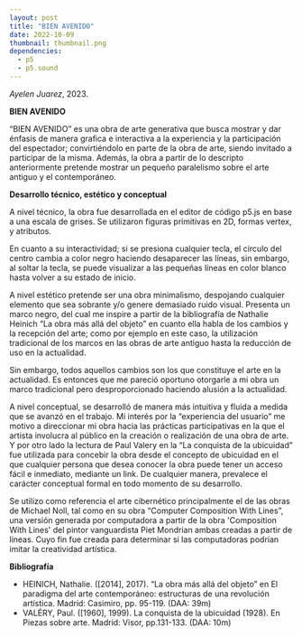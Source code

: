 ```yaml
---
layout: post
title: "BIEN AVENIDO"
date: 2022-10-09
thumbnail: thumbnail.png
dependencies:
  - p5
  - p5.sound
---
```


<div id="div-sketch">
  <script type="text/javascript" src="sketch.js"></script>
</div>

_Ayelen Juarez_, 2023.

**BIEN AVENIDO**

“BIEN AVENIDO” es una obra de arte generativa que busca mostrar y dar énfasis de manera grafica e interactiva a la experiencia y la participación del espectador; convirtiéndolo en parte de la obra de arte, siendo invitado a participar de la misma. Además, la obra a partir de lo descripto anteriormente pretende mostrar un pequeño paralelismo sobre el arte antiguo y el contemporáneo.

**Desarrollo técnico, estético y conceptual**

A nivel técnico, la obra fue desarrollada en el editor de código p5.js en base a una escala de grises. Se utilizaron figuras primitivas en 2D, formas vertex, y atributos. 

En cuanto a su interactividad; si se presiona cualquier tecla, el circulo del centro cambia a color negro haciendo desaparecer las líneas, sin embargo, al soltar la tecla, se puede visualizar a las pequeñas líneas en color blanco hasta volver a su estado de inicio.

A nivel estético pretende ser una obra minimalismo, despojando cualquier elemento que sea sobrante y/o genere demasiado ruido visual. Presenta un marco negro, del cual me inspire a partir de la bibliografía de Nathalie Heinich “La obra más allá del objeto” en cuanto ella habla de los cambios y la recepción del arte; como por ejemplo en este caso, la utilización tradicional de los marcos en las obras de arte antiguo hasta la reducción de uso en la actualidad. 

Sin embargo, todos aquellos cambios son los que constituye el arte en la actualidad. Es entonces que me pareció oportuno otorgarle a mi obra un marco tradicional pero desproporcionado haciendo alusión a la actualidad.

A nivel conceptual, se desarrolló de manera más intuitiva y fluida a medida que se avanzó en el trabajo. Mi interés por la “experiencia del usuario” me motivo a direccionar mi obra hacia las prácticas participativas en la que el artista involucra al público en la creación o realización de una obra de arte. Y por otro lado la lectura de Paul Valery en la “La conquista de la ubicuidad” fue utilizada para concebir la obra desde el concepto de ubicuidad en el que cualquier persona que desea conocer la obra puede tener un acceso fácil e inmediato, mediante un link. De cualquier manera, prevalece el carácter conceptual formal en todo momento de su desarrollo. 

Se utilizo como referencia el arte cibernético principalmente el de las obras de Michael Noll, tal como en su obra “Computer Composition With Lines”, una versión generada por computadora a partir de la obra 'Composition With Lines' del pintor vanguardista Piet Mondrian ambas creadas a partir de líneas. Cuyo fin fue creada para determinar si las computadoras podrían imitar la creatividad artística.


**Bibliografía**

- HEINICH, Nathalie. ([2014], 2017). “La obra más allá del objeto” en El
paradigma del arte contemporáneo: estructuras de una revolución artística.
Madrid: Casimiro, pp. 95-119. (DAA: 39m)
- VALÉRY, Paul. ([1960], 1999). La conquista de la ubicuidad (1928). En Piezas
sobre arte. Madrid: Visor, pp.131-133. (DAA: 10m)
